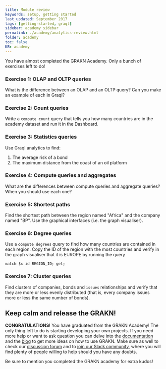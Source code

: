 ```yaml
---
title: Module review
keywords: setup, getting started
last_updated: September 2017
tags: [getting-started, graql]
sidebar: academy_sidebar
permalink: ./academy/analytics-review.html
folder: academy
toc: false
KB: academy
---
```


You have almost completed the GRAKN Academy. Only a bunch of exercises left to do!

### Exercise 1: OLAP and OLTP queries

What is the difference between an OLAP and an OLTP query? Can you make an example of each in Graql?

### Exercise 2: Count queries

Write a `compute count` query that tells you how many countries are in the academy dataset and run it in the Dashboard.

### Exercise 3: Statistics queries

Use Graql analytics to find:

  1. The average risk of a bond
  2. The maximum distance from the coast of an oil platform

### Exercise 4: Compute queries and aggregates

What are the differences between compute queries and aggregate queries? When you should use each one?

### Exercise 5: Shortest paths

Find the shortest path between the region named "Africa" and the company named "BP". Use the graphical interfaces (i.e. the graph visualiser).

### Exercise 6: Degree queries

Use a `compute degrees` query to find how many countries are contained in each region. Copy the ID of the region with the most countries and verify in the graph visualiser that it is EUROPE by running the query

```
match $x id REGION_ID; get;
```

### Exercise 7: Cluster queries

Find clusters of companies, bonds and `issues` relationships and verify that they are more or less evenly distributed (that is, every company issues more or less the same number of bonds).


## Keep calm and release the GRAKN!

**CONGRATULATIONS!** You have graduated from the GRAKN Academy! The only thing left to do is starting developing your own projects. If you need more help or want to ask question you can delve into the [documentation](../index.html) and the [blog](https://blog.grakn.ai) to get more ideas on how to use GRAKN. Make sure as well to check our [discussion forum](https://discuss.grakn.ai) and to [join our Slack community](https://grakn.ai/slack.html), where you will find plenty of people willing to help should you have any doubts.

Be sure to mention you completed the GRAKN academy for extra kudos!
